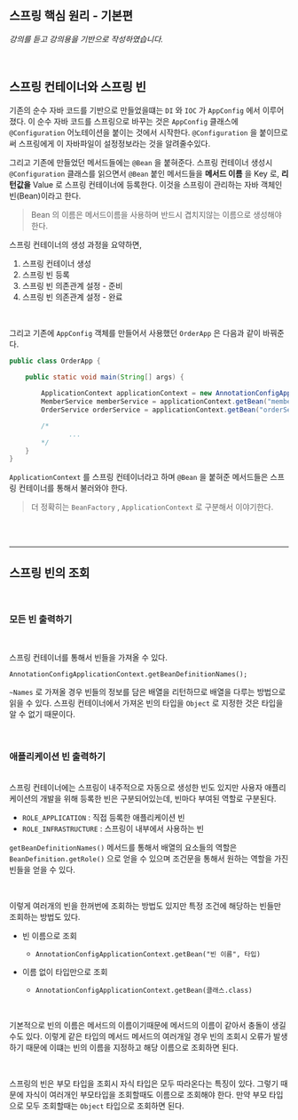 ## 스프링 핵심 원리 - 기본편
_강의를 듣고 강의용을 기반으로 작성하였습니다._

<br>

## 스프링 컨테이너와 스프링 빈
기존의 순수 자바 코드를 기반으로 만들었을떄는 `DI` 와 `IOC` 가 `AppConfig` 에서 이루어졌다. 이 순수 자바 코드를 스프링으로 바꾸는 것은 `AppConfig`
클래스에 `@Configuration` 어노테이션을 붙이는 것에서 시작한다. `@Configuration` 을 붙이므로써 스프링에게 이 자바파일이 설정정보라는 것을 알려줄수있다.

그리고 기존에 만들었던 메서드들에는 `@Bean` 을 붙혀준다.  스프링 컨테이너 생성시 `@Configuration` 클래스를 읽으면서 `@Bean` 붙인 메서드들을 
**메서드 이름** 을 Key 로, **리턴값을** Value 로 스프링 컨테이너에 등록한다. 이것을 스프링이 관리하는 자바 객체인 빈(Bean)이라고 한다.
> Bean 의 이름은 메서드이름을 사용하며 반드시 겹치지않는 이름으로 생성해야한다.

스프링 컨테이너의 생성 과정을 요약하면, 
1. 스프링 컨테이너 생성
2. 스프링 빈 등록
3. 스프링 빈 의존관계 설정 - 준비
4. 스프링 빈 의존관계 설정 - 완료

<br>

그리고 기존에 `AppConfig` 객체를 만들어서 사용했던 `OrderApp` 은 다음과 같이 바꿔준다.

```java
public class OrderApp {

    public static void main(String[] args) {
        
        ApplicationContext applicationContext = new AnnotationConfigApplicationContext(AppConfig.class);
        MemberService memberService = applicationContext.getBean("memberService", MemberService.class);
        OrderService orderService = applicationContext.getBean("orderService", OrderService.class);

        /*
               ...
        */
    }
}

```

`ApplicationContext` 를 스프링 컨테이너라고 하며 `@Bean` 을 붙혀준 메서드들은 스프링 컨테이너를 통해서 불러와야 한다.
> 더 정확히는 `BeanFactory` , `ApplicationContext` 로 구분해서 이야기한다.

<br>
<br>
<hr>

## 스프링 빈의 조회

<br>

### 모든 빈 출력하기

<br>

스프링 컨테이너를 통해서 빈들을 가져올 수 있다. 
```
AnnotationConfigApplicationContext.getBeanDefinitionNames();
```

`~Names` 로 가져올 경우 빈들의 정보를 담은 배열을 리턴하므로 배열을 다루는 방법으로 읽을 수 있다. 스프링 컨테이너에서 가져온 빈의 타입을 `Object` 로 지정한 것은 타입을 알 수 없기 때문이다.

<br>

### 애플리케이션 빈 출력하기
<br>
스프링 컨테이너에는 스프링이 내주적으로 자동으로 생성한 빈도 있지만 사용자 애플리케이션의 개발을 위해 등록한 빈은 구분되어있는데, 빈마다 부여된 역할로 구분된다.  

- `ROLE_APPLICATION` : 직접 등록한 애플리케이션 빈
- `ROLE_INFRASTRUCTURE` : 스프링이 내부에서 사용하는 빈

`getBeanDefinitionNames()` 메서드를 통해서 배열의 요소들의 역할은 `BeanDefinition.getRole()` 으로 얻을 수 있으며 조건문을 통해서 원하는 역할을 
가진 빈들을 얻을 수 있다.

<br>

이렇게 여러개의 빈을 한꺼번에 조회하는 방법도 있지만 특정 조건에 해당하는 빈들만 조회하는 방법도 있다.

- 빈 이름으로 조회

   -  `AnnotationConfigApplicationContext.getBean("빈 이름", 타입)`
    
- 이름 없이 타입만으로 조회
    -  `AnnotationConfigApplicationContext.getBean(클래스.class)`

<br>

기본적으로 빈의 이름은 메서드의 이름이기때문에 메서드의 이름이 같아서 충돌이 생길 수도 있다. 이렇게 같은 타입의 메서드 메서드의 여러개일 경우 빈의 조회시 오류가 
발생하기 때문에 이떄는 빈의 이름을 지정하고 해당 이름으로 조회하면 된다. 

<br>

스프링의 빈은 부모 타입을 조회시 자식 타입은 모두 따라온다는 특징이 있다. 그렇기 때문에 자식이 여러개인 부모타입을 조회할때도 이름으로 조회해야 한다. 만약 부모 
타입으로 모두 조회할때는 `Object` 타입으로 조회하면 된다. 


<br>
<br>
